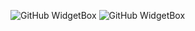 ![GitHub WidgetBox](https://github-widgetbox.vercel.app/api/profile?username=Creaperhunter&data=followers,repositories,stars,commits)
![GitHub WidgetBox](https://github-widgetbox.vercel.app/api/skills?names=ts,js,python,html,php,css,sass,csharp,lua,json,yaml,xml,markdown,mysql,postgresql&includeNames=true)
